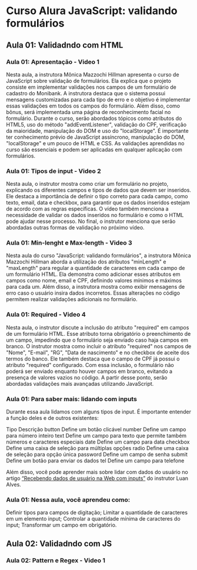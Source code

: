 # Curso Alura JavaScript: validando formulários

## Aula 01: Validadndo com HTML

### Aula 01: Apresentação - Video 1

Nesta aula, a instrutora Mônica Mazzochi Hillman apresenta o curso de JavaScript sobre validação de formulários. Ela explica que o projeto consiste em implementar validações nos campos de um formulário de cadastro do Monibank. A instrutora destaca que o sistema possui mensagens customizadas para cada tipo de erro e o objetivo é implementar essas validações em todos os campos do formulário. Além disso, como bônus, será implementada uma página de reconhecimento facial no formulário. Durante o curso, serão abordados tópicos como atributos do HTML5, uso do método "addEventListener", validação do CPF, verificação da maioridade, manipulação do DOM e uso do "localStorage". É importante ter conhecimento prévio de JavaScript assíncrono, manipulação do DOM, "localStorage" e um pouco de HTML e CSS. As validações aprendidas no curso são essenciais e podem ser aplicadas em qualquer aplicação com formulários.

### Aula 01: Tipos de input - Video 2

Nesta aula, o instrutor mostra como criar um formulário no projeto, explicando os diferentes campos e tipos de dados que devem ser inseridos. Ele destaca a importância de definir o tipo correto para cada campo, como texto, email, data e checkbox, para garantir que os dados inseridos estejam de acordo com as regras específicas. O vídeo também menciona a necessidade de validar os dados inseridos no formulário e como o HTML pode ajudar nesse processo. No final, o instrutor menciona que serão abordadas outras formas de validação no próximo vídeo.

### Aula 01: Min-lenght e Max-length - Video 3

Nesta aula do curso "JavaScript: validando formulários", a instrutora Mônica Mazzochi Hillman aborda a utilização dos atributos "minLength" e "maxLength" para regular a quantidade de caracteres em cada campo de um formulário HTML. Ela demonstra como adicionar esses atributos em campos como nome, email e CPF, definindo valores mínimos e máximos para cada um. Além disso, a instrutora mostra como exibir mensagens de erro caso o usuário insira dados incorretos. Essas alterações no código permitem realizar validações adicionais no formulário.

### Aula 01: Required - Video 4

Nesta aula, o instrutor discute a inclusão do atributo "required" em campos de um formulário HTML. Esse atributo torna obrigatório o preenchimento de um campo, impedindo que o formulário seja enviado caso haja campos em branco. O instrutor mostra como incluir o atributo "required" nos campos de "Nome", "E-mail", "RG", "Data de nascimento" e no checkbox de aceite dos termos do banco. Ele também destaca que o campo de CPF já possui o atributo "required" configurado. Com essa inclusão, o formulário não poderá ser enviado enquanto houver campos em branco, evitando a presença de valores vazios no código. A partir desse ponto, serão abordadas validações mais avançadas utilizando JavaScript.

### Aula 01: Para saber mais: lidando com inputs

Durante essa aula lidamos com alguns tipos de input. É importante entender a função deles e de outros existentes:

Tipo        Descrição
button      Define um botão clicável
number      Define um campo para número inteiro
text        Define um campo para texto que permite também números e caracteres especiais
date        Define um campo para data
checkbox    Define uma caixa de seleção para múltiplas opções
radio       Define uma caixa de seleção para opção única
password    Define um campo de senha
submit      Define um botão para enviar os dados
tel         Define um campo para telefone

Além disso, você pode aprender mais sobre lidar com dados do usuário no artigo [“Recebendo dados de usuário na Web com inputs”](https://www.alura.com.br/artigos/recebendo-dados-usuario-na-web-com-inputs) do instrutor Luan Alves.

### Aula 01: Nessa aula, você aprendeu como:

Definir tipos para campos de digitação;
Limitar a quantidade de caracteres em um elemento input;
Controlar a quantidade mínima de caracteres do input;
Transformar um campo em obrigatório.

## Aula 02: Validadndo com JS

### Aula 02: Pattern e Regex - Video 1

